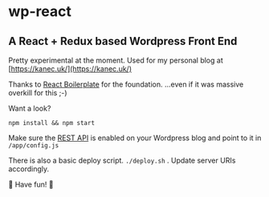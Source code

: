 # wp-react
## A React + Redux based Wordpress Front End

Pretty experimental at the moment. Used for my personal blog at [https://kanec.uk/](https://kanec.uk/)

Thanks to [React Boilerplate](https://github.com/react-boilerplate/react-boilerplate) for the foundation. ...even if it was massive overkill for this ;-)

Want a look?
```
npm install && npm start
```
Make sure the [REST API](https://developer.wordpress.org/rest-api/) is enabled on your Wordpress blog and point to it in `/app/config.js`

There is also a basic deploy script. `./deploy.sh` . Update server URIs accordingly.

:balloon: Have fun! :balloon:

